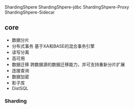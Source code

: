 ShardingShpere
ShardingShpere-jdbc
ShardingShpere-Proxy
ShardingShpere-Sidecar

## core
- 数据分片
- 分布式事务 基于XA和BASE的混合事务引擎
- 读写分离
- 高可用
- 数据迁移 跨数据源的数据迁移能力，并可支持重新分片扩展
- 连接查询
- 数据加密
- 影子库
- DistSQL

### Sharding